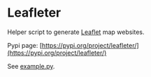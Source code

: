 # Leafleter

Helper script to generate [Leaflet](https://leafletjs.com/) map websites.

Pypi page: [https://pypi.org/project/leafleter/](https://pypi.org/project/leafleter/)

See [example.py](example.py).
